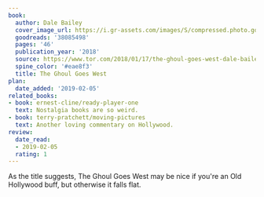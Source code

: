 ```yaml
---
book:
  author: Dale Bailey
  cover_image_url: https://i.gr-assets.com/images/S/compressed.photo.goodreads.com/books/1516209337l/38085498._SY475_.jpg
  goodreads: '38085498'
  pages: '46'
  publication_year: '2018'
  source: https://www.tor.com/2018/01/17/the-ghoul-goes-west-dale-bailey/
  spine_color: '#eae8f3'
  title: The Ghoul Goes West
plan:
  date_added: '2019-02-05'
related_books:
- book: ernest-cline/ready-player-one
  text: Nostalgia books are so weird.
- book: terry-pratchett/moving-pictures
  text: Another loving commentary on Hollywood.
review:
  date_read:
  - 2019-02-05
  rating: 1
---
```


As the title suggests, The Ghoul Goes West may be nice if you're an Old Hollywood buff, but otherwise it falls flat.
